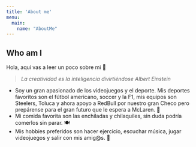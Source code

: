 ```yaml
---
title: 'About me'
menu:
  main:
    name: "AboutMe"
---
```


## Who am I

Hola, aquí vas a leer un poco sobre mi 🤩

> *La creatividad es la inteligencia divirtiéndose*
> *Albert Einstein*

* Soy un gran apasionado de los videojuegos y el deporte. Mis deportes favoritos son el fútbol americano, soccer y la F1, mis equipos son Steelers, Toluca y ahora apoyo a RedBull por nuestro gran Checo pero prepárense para el gran futuro que le espera a McLaren. :football:
* Mi comida favorita son las enchiladas y chilaquiles, sin duda podría comerlos sin parar. :plate_with_cutlery:
* Mis hobbies preferidos son hacer ejercicio, escuchar música, jugar videojuegos y salir con mis amig@s. :musical_note:


